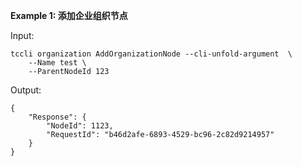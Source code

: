 **Example 1: 添加企业组织节点**



Input: 

```
tccli organization AddOrganizationNode --cli-unfold-argument  \
    --Name test \
    --ParentNodeId 123
```

Output: 
```
{
    "Response": {
        "NodeId": 1123,
        "RequestId": "b46d2afe-6893-4529-bc96-2c82d9214957"
    }
}
```

